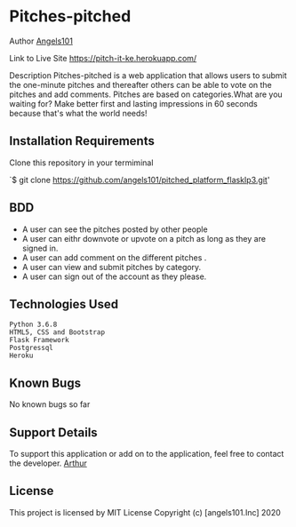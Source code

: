 # Pitches-pitched


Author
[Angels101](https://github.com/angels101)

Link to Live Site
https://pitch-it-ke.herokuapp.com/

Description
Pitches-pitched is a web application that allows users to submit the one-minute pitches and thereafter others can be able to vote on the pitches and add comments. Pitches are based on categories.What are you waiting for? Make better first and lasting  impressions in 60 seconds because that's what the world needs! 

## Installation Requirements
Clone this repository in your termiminal

`$ git clone https://github.com/angels101/pitched_platform_flaskIp3.git'

 


## BDD
   * A user can see the pitches posted by other people
   * A user can eithr downvote or upvote on a pitch as long as they are signed in.
   * A user can add comment on the different pitches .
   * A user can view and submit pitches by category.
   * A user can sign out of the account as they please.
## Technologies Used
    Python 3.6.8
    HTML5, CSS and Bootstrap
    Flask Framework
    Postgressql
    Heroku
## Known Bugs
No known bugs so far

## Support Details
To support this application or add on to the application, feel free to contact the developer. [Arthur](angelscodex101@gmail.com)


## License
This project is licensed by MIT License
Copyright (c) [angels101.Inc] 2020
